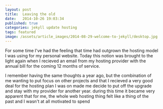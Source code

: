 ```yaml
---
layout: post
title:  Leaving the old
date:   2014-10-26 19:03:34
published: true
categories: jekyll update hosting
tags: featured
image: /assets/article_images/2014-08-29-welcome-to-jekyll/desktop.jpg
---
```

For some time I've had the feeling that time had outgrown the hosting model I was using for my personal website. Today this notion was brought to the light again when I recieved an email from my hosting provider with the annual bill for the coming 12 months of service.

I remember having the same thoughts a year ago, but the combination of me wanting to put focus on other projects and that I recieved a very good deal for the hosting plan I was on made me decide to put off the upgrade and stay with my provider for another year. during this time it became very apparent that for me, the whole web hosting thing felt like a thing of the past and I wasn't at all motivated to spend